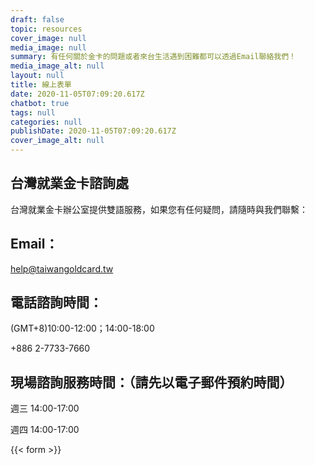 ```yaml
---
draft: false
topic: resources
cover_image: null
media_image: null
summary: 有任何關於金卡的問題或者來台生活遇到困難都可以透過Email聯絡我們！
media_image_alt: null
layout: null
title: 線上表單
date: 2020-11-05T07:09:20.617Z
chatbot: true
tags: null
categories: null
publishDate: 2020-11-05T07:09:20.617Z
cover_image_alt: null
---
```

## 台灣就業金卡諮詢處

台灣就業金卡辦公室提供雙語服務，如果您有任何疑問，請隨時與我們聯繫：

## Email：

help@taiwangoldcard.tw

## 電話諮詢時間：

(GMT+8)10:00-12:00；14:00-18:00

+886 2-7733-7660

## 現場諮詢服務時間：（請先以電子郵件預約時間）

週三 14:00-17:00

週四 14:00-17:00

{{< form >}}
